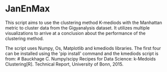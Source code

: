 # JanEnMax

This script aims to use the clustering method K-mediods with the Manhattan metric to cluster data from the Gigyanalysis dataset. It utilizes multiple visualizations to arrive at a conclusion about the performance of the clustering method.

The script uses Numpy, Os, Matplotlib and kmediods libraries. The first four can be installed using the 'pip install' command and the kmediods script is from: # Bauckhage C. Numpy/scipy Recipes for Data Science: k-Medoids Clustering[R]. Technical Report, University of Bonn, 2015.
